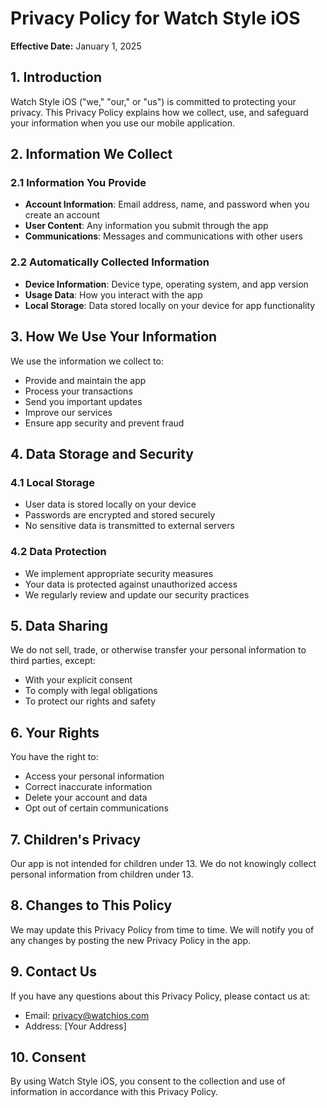 # Privacy Policy for Watch Style iOS

**Effective Date:** January 1, 2025

## 1. Introduction

Watch Style iOS ("we," "our," or "us") is committed to protecting your privacy. This Privacy Policy explains how we collect, use, and safeguard your information when you use our mobile application.

## 2. Information We Collect

### 2.1 Information You Provide
- **Account Information**: Email address, name, and password when you create an account
- **User Content**: Any information you submit through the app
- **Communications**: Messages and communications with other users

### 2.2 Automatically Collected Information
- **Device Information**: Device type, operating system, and app version
- **Usage Data**: How you interact with the app
- **Local Storage**: Data stored locally on your device for app functionality

## 3. How We Use Your Information

We use the information we collect to:
- Provide and maintain the app
- Process your transactions
- Send you important updates
- Improve our services
- Ensure app security and prevent fraud

## 4. Data Storage and Security

### 4.1 Local Storage
- User data is stored locally on your device
- Passwords are encrypted and stored securely
- No sensitive data is transmitted to external servers

### 4.2 Data Protection
- We implement appropriate security measures
- Your data is protected against unauthorized access
- We regularly review and update our security practices

## 5. Data Sharing

We do not sell, trade, or otherwise transfer your personal information to third parties, except:
- With your explicit consent
- To comply with legal obligations
- To protect our rights and safety

## 6. Your Rights

You have the right to:
- Access your personal information
- Correct inaccurate information
- Delete your account and data
- Opt out of certain communications

## 7. Children's Privacy

Our app is not intended for children under 13. We do not knowingly collect personal information from children under 13.

## 8. Changes to This Policy

We may update this Privacy Policy from time to time. We will notify you of any changes by posting the new Privacy Policy in the app.

## 9. Contact Us

If you have any questions about this Privacy Policy, please contact us at:
- Email: privacy@watchios.com
- Address: [Your Address]

## 10. Consent

By using Watch Style iOS, you consent to the collection and use of information in accordance with this Privacy Policy. 